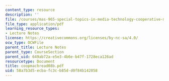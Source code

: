```yaml
---
content_type: resource
description: ''
file: /courses/mas-965-special-topics-in-media-technology-cooperative-machines-fall-2003/58a7b3d5ecbafc3cb85dd0f84b142058_coopmachread08b.pdf
file_type: application/pdf
learning_resource_types:
- Lecture Notes
license: https://creativecommons.org/licenses/by-nc-sa/4.0/
ocw_type: OCWFile
parent_title: Lecture Notes
parent_type: CourseSection
parent_uid: 649ab72a-e5e3-4b6e-b47f-1728eca126ad
resourcetype: Document
title: coopmachread08b.pdf
uid: 58a7b3d5-ecba-fc3c-b85d-d0f84b142058
---
```

